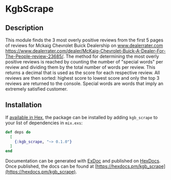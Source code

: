 # KgbScrape

## Description
This module finds the 3 most overly positive reviews from the first 5 pages of reviews for Mckaig Chevrolet Buick Dealership on www.dealerrater.com https://www.dealerrater.com/dealer/McKaig-Chevrolet-Buick-A-Dealer-For-The-People-review-23685/. The method for determining the most overly positive reviews is reached by counting the number of "special words" per review and dividing them by the total number of words per review. This returns a decimal that is used as the score for each respective review. All reviews are then sorted: highest score to lowest score and only the top 3 reviews are returned to the console. Special words are words that imply an extremely satisfied customer. 

## Installation

If [available in Hex](https://hex.pm/docs/publish), the package can be installed
by adding `kgb_scrape` to your list of dependencies in `mix.exs`:

```elixir
def deps do
  [
    {:kgb_scrape, "~> 0.1.0"}
  ]
end
```

Documentation can be generated with [ExDoc](https://github.com/elixir-lang/ex_doc)
and published on [HexDocs](https://hexdocs.pm). Once published, the docs can
be found at [https://hexdocs.pm/kgb_scrape](https://hexdocs.pm/kgb_scrape).

